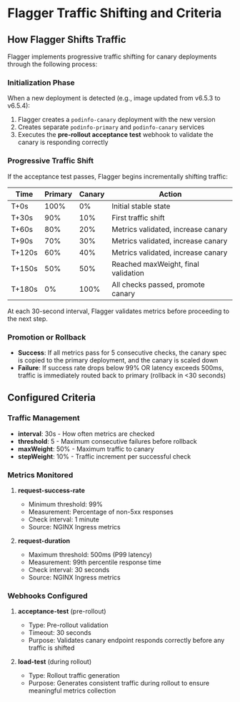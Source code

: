 # Flagger Traffic Shifting and Criteria

## How Flagger Shifts Traffic

Flagger implements progressive traffic shifting for canary deployments through the following process:

### Initialization Phase
When a new deployment is detected (e.g., image updated from v6.5.3 to v6.5.4):
1. Flagger creates a `podinfo-canary` deployment with the new version
2. Creates separate `podinfo-primary` and `podinfo-canary` services
3. Executes the **pre-rollout acceptance test** webhook to validate the canary is responding correctly

### Progressive Traffic Shift
If the acceptance test passes, Flagger begins incrementally shifting traffic:

| Time | Primary | Canary | Action |
|------|---------|--------|--------|
| T+0s | 100% | 0% | Initial stable state |
| T+30s | 90% | 10% | First traffic shift |
| T+60s | 80% | 20% | Metrics validated, increase canary |
| T+90s | 70% | 30% | Metrics validated, increase canary |
| T+120s | 60% | 40% | Metrics validated, increase canary |
| T+150s | 50% | 50% | Reached maxWeight, final validation |
| T+180s | 0% | 100% | All checks passed, promote canary |

At each 30-second interval, Flagger validates metrics before proceeding to the next step.

### Promotion or Rollback
- **Success**: If all metrics pass for 5 consecutive checks, the canary spec is copied to the primary deployment, and the canary is scaled down
- **Failure**: If success rate drops below 99% OR latency exceeds 500ms, traffic is immediately routed back to primary (rollback in <30 seconds)

## Configured Criteria

### Traffic Management
- **interval**: 30s - How often metrics are checked
- **threshold**: 5 - Maximum consecutive failures before rollback
- **maxWeight**: 50% - Maximum traffic to canary
- **stepWeight**: 10% - Traffic increment per successful check

### Metrics Monitored

1. **request-success-rate**
   - Minimum threshold: 99%
   - Measurement: Percentage of non-5xx responses
   - Check interval: 1 minute
   - Source: NGINX Ingress metrics

2. **request-duration**
   - Maximum threshold: 500ms (P99 latency)
   - Measurement: 99th percentile response time
   - Check interval: 30 seconds
   - Source: NGINX Ingress metrics

### Webhooks Configured

1. **acceptance-test** (pre-rollout)
   - Type: Pre-rollout validation
   - Timeout: 30 seconds
   - Purpose: Validates canary endpoint responds correctly before any traffic is shifted

2. **load-test** (during rollout)
   - Type: Rollout traffic generation
   - Purpose: Generates consistent traffic during rollout to ensure meaningful metrics collection